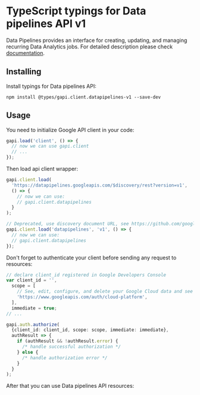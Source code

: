 # TypeScript typings for Data pipelines API v1

Data Pipelines provides an interface for creating, updating, and managing recurring Data Analytics jobs.
For detailed description please check [documentation](https://cloud.google.com/dataflow/docs/guides/data-pipelines).

## Installing

Install typings for Data pipelines API:

```
npm install @types/gapi.client.datapipelines-v1 --save-dev
```

## Usage

You need to initialize Google API client in your code:

```typescript
gapi.load('client', () => {
  // now we can use gapi.client
  // ...
});
```

Then load api client wrapper:

```typescript
gapi.client.load(
  'https://datapipelines.googleapis.com/$discovery/rest?version=v1',
  () => {
    // now we can use:
    // gapi.client.datapipelines
  }
);
```

```typescript
// Deprecated, use discovery document URL, see https://github.com/google/google-api-javascript-client/blob/master/docs/reference.md#----gapiclientloadname----version----callback--
gapi.client.load('datapipelines', 'v1', () => {
  // now we can use:
  // gapi.client.datapipelines
});
```

Don't forget to authenticate your client before sending any request to resources:

```typescript
// declare client_id registered in Google Developers Console
var client_id = '',
  scope = [
    // See, edit, configure, and delete your Google Cloud data and see the email address for your Google Account.
    'https://www.googleapis.com/auth/cloud-platform',
  ],
  immediate = true;
// ...

gapi.auth.authorize(
  {client_id: client_id, scope: scope, immediate: immediate},
  authResult => {
    if (authResult && !authResult.error) {
      /* handle successful authorization */
    } else {
      /* handle authorization error */
    }
  }
);
```

After that you can use Data pipelines API resources: <!-- TODO: make this work for multiple namespaces -->

```typescript

```
